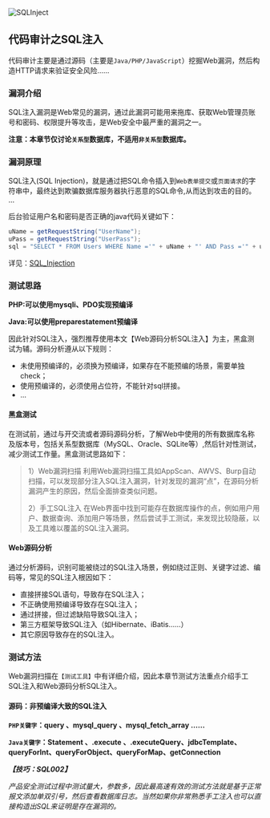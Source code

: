 ![SQLInject](SQLInject.jpg)

## 代码审计之SQL注入
代码审计主要是通过源码（主要是`Java/PHP/JavaScript`）挖掘Web漏洞，然后构造HTTP请求来验证安全风险......

### 漏洞介绍
SQL注入漏洞是Web常见的漏洞，通过此漏洞可能用来拖库、获取Web管理员账号和密码、权限提升等攻击，是Web安全中最严重的漏洞之一。

**注意：本章节仅讨论`关系型`数据库，不适用`非关系型`数据库。**

### 漏洞原理

SQL注入(SQL Injection)，就是通过把SQL命令插入到`Web表单提交`或`页面请求`的字符串中，最终达到欺骗数据库服务器执行恶意的SQL命令,从而达到攻击的目的。
...

后台验证用户名和密码是否正确的java代码关键如下：
```java
uName = getRequestString("UserName");
uPass = getRequestString("UserPass");
sql = "SELECT * FROM Users WHERE Name ='" + uName + "' AND Pass ='" + uPass + "'"
```
详见：[SQL_Injection](https://websec.ca/kb/sql_injection)

### 测试思路

**PHP:可以使用mysqli、PDO实现预编译**

**Java:可以使用preparestatement预编译**

因此针对SQL注入，强烈推荐使用本文【Web源码分析SQL注入】为主，黑盒测试为辅。源码分析遵从以下规则：

+ 未使用预编译的，必须换为预编译，如果存在不能预编的场景，需要单独check；
+ 使用预编译的，必须使用占位符，不能针对sql拼接。
+ ...

#### 黑盒测试
在测试前，通过与开交流或者源码源码分析，了解Web中使用的所有数据库名称及版本号，包括关系型数据库（MySQL、Oracle、SQLite等）,然后针对性测试，减少测试工作量。黑盒测试思路如下：
>1）Web漏洞扫描
>利用Web漏洞扫描工具如AppScan、AWVS、Burp自动扫描，可以发现部分注入SQL注入漏洞，针对发现的漏洞“点”，在源码分析漏洞产生的原因，然后全面排查类似问题。
>
>2）手工SQL注入
>在Web界面中找到可能存在数据库操作的点，例如用户用户、数据查询、添加用户等场景，然后尝试手工测试，来发现比较隐蔽，以及工具难以覆盖的SQL注入漏洞。

#### Web源码分析
通过分析源码，识别可能被绕过的SQL注入场景，例如绕过正则、关键字过滤、编码等，常见的SQL注入根因如下：

+ 直接拼接SQL语句，导致存在SQL注入；
+ 不正确使用预编译导致存在SQL注入；
+ 通过拼接，但过滤缺陷导致SQL注入；
+ 第三方框架导致SQL注入（如Hibernate、iBatis……）
+ 其它原因导致存在的SQL注入。

### 测试方法
Web漏洞扫描在`【测试工具】`中有详细介绍，因此本章节测试方法重点介绍手工SQL注入和Web源码分析SQL注入。

#### 源码：非预编译大致的SQL注入
**`PHP关键字`：query 、mysql_query 、mysql_fetch_array ……**

**`Java关键字`：Statement 、.execute 、.executeQuery、jdbcTemplate、queryForInt、queryForObject、queryForMap、getConnection**

***【技巧：SQL002】***

*产品安全测试过程中测试量大，参数多，因此最高速有效的测试方法就是基于正常报文添加单双引号，然后查看数据库日志。当然如果你非常熟悉手工注入也可以直接构造出SQL来证明是存在漏洞的。*
